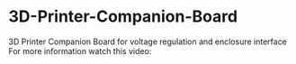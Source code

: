 # 3D-Printer-Companion-Board
3D Printer Companion Board for voltage regulation and enclosure interface
For more information watch this video: 
